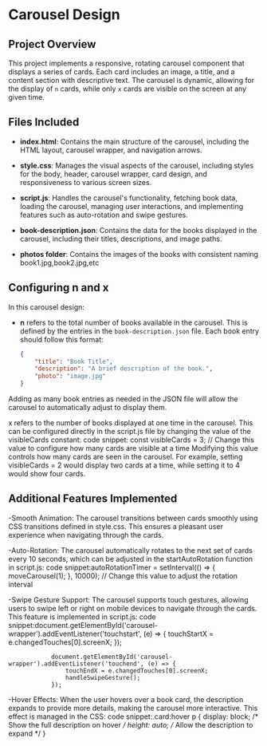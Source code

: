 # Carousel Design

## Project Overview

This project implements a responsive, rotating carousel component that displays a series of cards. Each card includes an image, a title, and a content section with descriptive text. The carousel is dynamic, allowing for the display of `n` cards, while only `x` cards are visible on the screen at any given time.

## Files Included

- **index.html**: Contains the main structure of the carousel, including the HTML layout, carousel wrapper, and navigation arrows.
- **style.css**: Manages the visual aspects of the carousel, including styles for the body, header, carousel wrapper, card design, and responsiveness to various screen sizes.
- **script.js**: Handles the carousel's functionality, fetching book data, loading the carousel, managing user interactions, and implementing features such as auto-rotation and swipe gestures.

- **book-description.json**: Contains the data for the books displayed in the carousel, including their titles, descriptions, and image paths.
- **photos folder**: Contains the images of the books with consistent naming book1.jpg,book2.jpg,etc


## Configuring n and x

In this carousel design:

- **n** refers to the total number of books available in the carousel. This is defined by the entries in the `book-description.json` file. Each book entry should follow this format:

  ```json
  {
      "title": "Book Title",
      "description": "A brief description of the book.",
      "photo": "image.jpg"
  }

Adding as many book entries as needed in the JSON file will allow the carousel to automatically adjust to display them.

x refers to the number of books displayed at one time in the carousel. This can be configured directly in the script.js file by changing the value of the visibleCards constant:
   code snippet: const visibleCards = 3; // Change this value to configure how many cards are visible at a time
Modifying this value controls how many cards are seen in the carousel. For example, setting visibleCards = 2 would display two cards at a time, while setting it to 4 would show four cards.


## Additional Features Implemented
-Smooth Animation: The carousel transitions between cards smoothly using CSS transitions defined in style.css. This ensures a pleasant user experience when navigating through the cards.

-Auto-Rotation: The carousel automatically rotates to the next set of cards every 10 seconds, which can be adjusted in the startAutoRotation function in script.js:
    code snippet:autoRotationTimer = setInterval(() => {
                    moveCarousel(1);
                }, 10000); // Change this value to adjust the rotation interval


-Swipe Gesture Support: The carousel supports touch gestures, allowing users to swipe left or right on mobile devices to navigate through the cards. This feature is implemented in script.js:
    code snippet:document.getElementById('carousel-wrapper').addEventListener('touchstart', (e) => {
                    touchStartX = e.changedTouches[0].screenX;
                });

                document.getElementById('carousel-wrapper').addEventListener('touchend', (e) => {
                    touchEndX = e.changedTouches[0].screenX;
                    handleSwipeGesture();
                });


-Hover Effects: When the user hovers over a book card, the description expands to provide more details, making the carousel more interactive. This effect is managed in the CSS:
    code snippet:.card:hover p {
                    display: block; /* Show the full description on hover */
                    height: auto; /* Allow the description to expand */
                }
